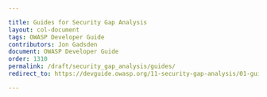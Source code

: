 ```yaml
---

title: Guides for Security Gap Analysis
layout: col-document
tags: OWASP Developer Guide
contributors: Jon Gadsden
document: OWASP Developer Guide
order: 1310
permalink: /draft/security_gap_analysis/guides/
redirect_to: https://devguide.owasp.org/11-security-gap-analysis/01-guides/

---
```

